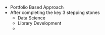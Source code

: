- Portfolio Based Approach
- After completing the key 3 stepping stones
	- Data Science
	- Library Development
	-
